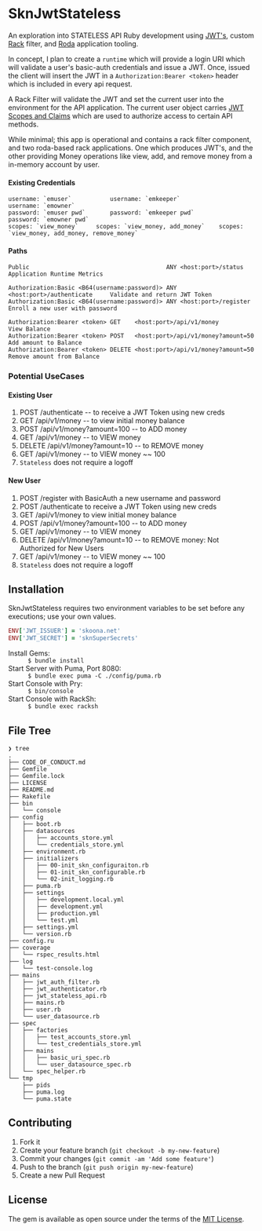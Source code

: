# SknJwtStateless
An exploration into STATELESS API Ruby development using [JWT's](https://github.com/jwt/ruby-jwt), custom [Rack](https://github.com/rack/rack) filter, and [Roda](https://github.com/jeremyevans/roda) application tooling.

In concept, I plan to create a `runtime` which will provide a login URI which will validate a user's basic-auth credentials and issue a JWT.  Once, issued
the client will insert the JWT in a `Authorization:Bearer <token>` header which is included in every api request. 

A Rack Filter will validate the JWT and set the current user into the environment for the API application.  The current user
object carries [JWT Scopes and Claims](https://auth0.com/docs/scopes/current/sample-use-cases#authenticate-a-user-and-request-standard-claims) which are used to authorize access to certain API methods. 

While minimal; this app is operational and contains a rack filter component, and two roda-based rack 
applications.  One which produces JWT's, and the other providing Money operations like view, 
add, and remove money from a in-memory account by user.

#### Existing Credentials
    username: `emuser`           username: `emkeeper`               username: `emowner`          
    password: `emuser pwd`       password: `emkeeper pwd`           password: `emowner pwd`
    scopes: `view_money`     scopes: `view_money, add_money`    scopes: `view_money, add_money, remove_money`

#### Paths
    Public                                       ANY <host:port>/status           Application Runtime Metrics

    Authorization:Basic <B64(username:password)> ANY <host:port>/authenticate     Validate and return JWT Token
    Authorization:Basic <B64(username:password)> ANY <host:port>/register         Enroll a new user with password

    Authorization:Bearer <token> GET    <host:port>/api/v1/money                  View Balance
    Authorization:Bearer <token> POST   <host:port>/api/v1/money?amount=50        Add amount to Balance
    Authorization:Bearer <token> DELETE <host:port>/api/v1/money?amount=50        Remove amount from Balance

### Potential UseCases
#### Existing User
1. POST <host>/authenticate   -- to receive a JWT Token using new creds     
2. GET  <host>/api/v1/money   -- to view initial money balance
3. POST <host>/api/v1/money?amount=100   -- to ADD money
4. GET  <host>/api/v1/money              -- to VIEW money 
5. DELETE <host>/api/v1/money?amount=10  -- to REMOVE money
6. GET  <host>/api/v1/money              -- to VIEW money ~~ 100
7. `Stateless` does not require a logoff

#### New User
1. POST <host>/register       with BasicAuth a new username and password
2. POST <host>/authenticate   to receive a JWT Token using new creds     
3. GET  <host>/api/v1/money   to view initial money balance
4. POST <host>/api/v1/money?amount=100   -- to ADD money
5. GET  <host>/api/v1/money              -- to VIEW money 
6. DELETE <host>/api/v1/money?amount=10  -- to REMOVE money: Not Authorized for New Users
7. GET  <host>/api/v1/money              -- to VIEW money ~~ 100
8. `Stateless` does not require a logoff

## Installation
SknJwtStateless requires two environment variables to be set before any executions; use your own values.  
```ruby
ENV['JWT_ISSUER'] = 'skoona.net'
ENV['JWT_SECRET'] = 'sknSuperSecrets'
```

<dl>
    <dt>Install Gems:</dt>
        <dd><code>$ bundle install</code></dd>
    <dt>Start Server with Puma, Port 8080:</dt>
        <dd><code>$ bundle exec puma -C ./config/puma.rb</code></dd>
    <dt>Start Console with Pry:</dt>
        <dd><code>$ bin/console</code></dd>
    <dt>Start Console with RackSh:</dt>
        <dd><code>$ bundle exec racksh</code></dd>
</dl>

## File Tree
```text
❯ tree
.
├── CODE_OF_CONDUCT.md
├── Gemfile
├── Gemfile.lock
├── LICENSE
├── README.md
├── Rakefile
├── bin
│   └── console
├── config
│   ├── boot.rb
│   ├── datasources
│   │   ├── accounts_store.yml
│   │   └── credentials_store.yml
│   ├── environment.rb
│   ├── initializers
│   │   ├── 00-init_skn_configuraiton.rb
│   │   ├── 01-init_skn_configurable.rb
│   │   └── 02-init_logging.rb
│   ├── puma.rb
│   ├── settings
│   │   ├── development.local.yml
│   │   ├── development.yml
│   │   ├── production.yml
│   │   └── test.yml
│   ├── settings.yml
│   └── version.rb
├── config.ru
├── coverage
│   └── rspec_results.html
├── log
│   └── test-console.log
├── mains
│   ├── jwt_auth_filter.rb
│   ├── jwt_authenticator.rb
│   ├── jwt_stateless_api.rb
│   ├── mains.rb
│   ├── user.rb
│   └── user_datasource.rb
├── spec
│   ├── factories
│   │   ├── test_accounts_store.yml
│   │   └── test_credentials_store.yml
│   ├── mains
│   │   ├── basic_uri_spec.rb
│   │   └── user_datasource_spec.rb
│   └── spec_helper.rb
└── tmp
    ├── pids
    ├── puma.log
    └── puma.state
```

## Contributing

1. Fork it
2. Create your feature branch (`git checkout -b my-new-feature`)
3. Commit your changes (`git commit -am 'Add some feature'`)
4. Push to the branch (`git push origin my-new-feature`)
5. Create a new Pull Request


## License

The gem is available as open source under the terms of the [MIT License](http://opensource.org/licenses/MIT).
